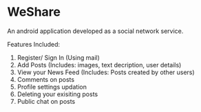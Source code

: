 # WeShare
An android application developed as a social network service.

Features Included:

1. Register/ Sign In (Using mail)
2. Add Posts (Includes: images, text decription, user details)
3. View your News Feed (Includes: Posts created by other users)
4. Comments on posts
5. Profile settings updation 
6. Deleting your exisiting posts
7. Public chat on posts
